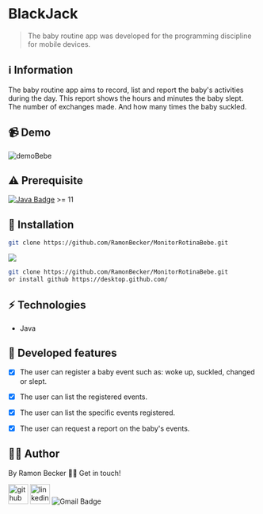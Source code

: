 # BlackJack

> The baby routine app was developed for the programming discipline for mobile devices.
 
## :information_source: Information 


The baby routine app aims to record, list and report the baby's activities during the day. This report shows the hours and minutes the baby slept. The number of exchanges made. And how many times the baby suckled.

## 📹 Demo


![demoBebe](https://user-images.githubusercontent.com/44611131/114190783-12e70580-9922-11eb-9a50-3b7aad87b807.gif)

## ⚠️ Prerequisite
[![Java Badge](https://img.shields.io/badge/Java-ED8B00?style=for-the-badge&logo=java&logoColor=white)](https://www.oracle.com/br/java/technologies/javase-downloads.html) >= 11 


## :rocket: Installation



```sh
git clone https://github.com/RamonBecker/MonitorRotinaBebe.git
```

![](https://img.shields.io/badge/Windows-0078D6?style=for-the-badge&logo=windows&logoColor=white)


```sh
git clone https://github.com/RamonBecker/MonitorRotinaBebe.git
or install github https://desktop.github.com/ 

```

## :zap: Technologies	

- Java

## :memo: Developed features

- [x] The user can register a baby event such as: woke up, suckled, changed or slept.
- [x] The user can list the registered events.
- [x] The user can list the specific events registered.
- [x] The user can request a report on the baby's events.



## :technologist:	 Author

By Ramon Becker 👋🏽 Get in touch!



[<img src='https://cdn.jsdelivr.net/npm/simple-icons@3.0.1/icons/github.svg' alt='github' height='40'>](https://github.com/RamonBecker)  [<img src='https://cdn.jsdelivr.net/npm/simple-icons@3.0.1/icons/linkedin.svg' alt='linkedin' height='40'>](https://www.linkedin.com/in/https://www.linkedin.com/in/ramon-becker-da-silva-96b81b141//)
![Gmail Badge](https://img.shields.io/badge/-ramonbecker68@gmail.com-c14438?style=flat-square&logo=Gmail&logoColor=white&link=mailto:ramonbecker68@gmail.com)

